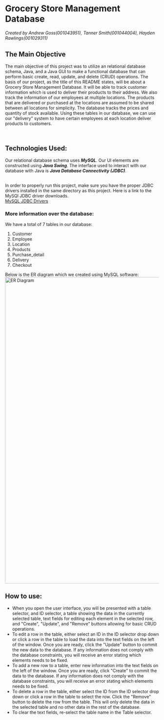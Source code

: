 # Grocery Store Management Database
###### Created by Andrew Goss(001043951), Tanner Smith(001044004), Hayden Rawlings(001029311)

## The Main Objective
The main objective of this project was to utilize an relational database schema, Java, and a Java GUI to make a 
functional database that can perform basic create, read, update, and delete (CRUD) operations. 
The basis of our project, as the title of this README states, will be about a Grocery Store Management Database. 
It will be able to track customer information which is used to deliver their products to their address. We also 
track the information of our employees at multiple locations. The products that are delivered 
or purchased at the locations are assumed to be shared between all locations for simplicity. The database tracks the 
prices and quantity of stock available. Using these tables in our database, we can use our "delivery" system to have 
certain employees at each location deliver products to customers. 

<br>

## Technologies Used:
Our relational database schema uses <strong><em>MySQL</em></strong>. Our UI elements are constructed using 
<strong><em>Java Swing</em></strong>. The interface used to interact with our database with Java is 
<strong><em>Java Database Connectivity (JDBC)</em></strong>.<br><br>

In order to properly run this project, make sure you have the proper JDBC drivers installed in the same directory
as this project. Here is a link to the MySQl JDBC driver downloads.<br>
<a href="https://www.mysql.com/products/connector/">MySQL JDBC Drivers</a>

### More information over the database:
We have a total of 7 tables in our database:
<ol>
  <li>Customer</li>
  <li>Employee</li>
  <li>Location</li>
  <li>Products</li>
  <li>Purchase_detail</li>
  <li>Delivery</li>
  <li>Checkout</li>
</ol>
Below is the ER diagram which we created using MySQL software:<br>

<img src="https://github.com/mello9494/Database_Project/assets/125573542/5e1a8a98-2de7-4160-9004-fc7d1b8f5dd9" alt="ER Diagram" width ="1000px" height="1000px">

## How to use:
<ul>
    <li>When you open the user interface, you will be presented with a table selector, and ID selector, 
        a table showing the data in the currently selected table, text fields for editing each element
        in the selected row, and "Create", "Update", and "Remove" buttons allowing for basic CRUD 
        operations.</li>
    <li>To edit a row in the table, either select an ID in the ID selector drop down or click a row in the
        table to load the data into the text fields on the left of the window. Once you are ready, click 
        the "Update" button to commit the new data to the database. If any information does not comply with
        the database constraints, you will receive an error stating which elements needs to be fixed.</li>
    <li>To add a new row to a table, enter new information into the text fields on the left of the window. 
        Once you are ready, click "Create" to commit the data to the database. If any information does not 
        comply with the database constraints, you will receive an error stating which elements needs to be fixed.</li>
    <li>To delete a row in the table, either select the ID from the ID selector drop down or click a row in the
        table to select the row. Click the "Remove" button to delete the row from the table. This will only delete
        the data in the selected table and no other data in the rest of the database.</li>
    <li>To clear the text fields, re-select the table name in the Table selector.</li>
</ul>
